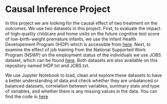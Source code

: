 # Causal Inference Project

In this project we are looking for the causal effect of two treatment on the outcomes. We use two datasets in this project. First, to evaluate the impact of high-quality childcare and home visits on the future cognitive test score of low-birth-weight premature infants, we use the Infant Health Developement Program (IHDP) which is accessible from [here](https://github.com/dmachlanski/CE888_2022/raw/main/project/data/ihdp.csv). Next, to examine the effect of job training from the National Supported Work Program (NSWP) on the employment status of the individuals we use JOBS dataset, which can be found [here](https://github.com/dmachlanski/CE888_2022/raw/main/project/data/jobs.csv). Both datasets are also available on this repository named IHDP.txt and JOBS.txt.

We use Jupyter Notebook to load, clean and explore these datasets to have a better understanding of data and check whether they are unbalanced or balanced datasets, correlation between variables, summary stats and type of variables, and whether there is any missing values in the data. You can find the code in [here](https://github.com/mary-tkb/CE888/blob/main/Assignment%201/CE888%20-%20Project.ipynb)
